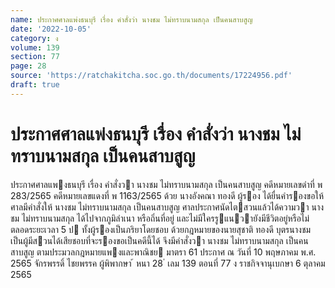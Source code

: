 ```yaml
---
name: ประกาศศาลแพ่งธนบุรี เรื่อง คำสั่งว่า นางชม ไม่ทราบนามสกุล เป็นคนสาบสูญ
date: '2022-10-05'
category: ง
volume: 139
section: 77
page: 28
source: 'https://ratchakitcha.soc.go.th/documents/17224956.pdf'
draft: true
---
```


# ประกาศศาลแพ่งธนบุรี เรื่อง คำสั่งว่า นางชม ไม่ทราบนามสกุล เป็นคนสาบสูญ

ประกาศศาลแพงธนบุรี เรื่อง คําสั่งวา นางชม ไม่ทราบนามสกุล เป็นคนสาบสูญ คดีหมายเลขดําที่ พ 283/2565 คดีหมายเลขแดงที่ พ 1163/2565 ด้วย นางอังคณา ทองดี ผู้รอง ได้ยื่นคํารองขอให้ศาลมีคําสั่งให้ นางชม ไม่ทราบนามสกุล เป็นคนสาบสูญ ศาลประกาศนัดไตสวนแล้วได้ความวา นางชม ไม่ทราบนามสกุล ได้ไปจากภูมิลําเนา หรือถิ่นที่อยู่ และไม่มีใครรูแนวายังมีชีวิตอยู่หรือไม่ตลอดระยะเวลา 5 ป ทั้งผู้รองเป็นภริยาโดยชอบ ด้วยกฎหมายของนายสุชาติ ทองดี บุตรนางชม เป็นผู้มีสวนได้เสียชอบที่จะรองขอเป็นคดีนี้ได้ จึงมีคําสั่งวา นางชม ไม่ทราบนามสกุล เป็นคนสาบสูญ ตามประมวลกฎหมายแพงและพาณิชย มาตรา 61 ประกาศ ณ วันที่ 10 พฤษภาคม พ.ศ. 2565 จักรพรรดิ์ ไชยพรรค ผู้พิพากษา ้ หนา 28 ่ เลม 139 ตอนที่ 77 ง ราชกิจจานุเบกษา 6 ตุลาคม 2565
